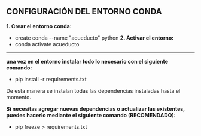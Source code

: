 
## CONFIGURACIÓN DEL ENTORNO CONDA

**1. Crear el entorno conda:**
- create conda --name "acueducto" python
**2. Activar el entorno:**
- conda activate acueducto 
---
**una vez en el entorno instalar todo lo necesario con el siguiente comando:**
- pip install -r requirements.txt

De esta manera se instalan todas las dependencias instaladas hasta el momento.

**Si necesitas agregar nuevas dependencias o actualizar las existentes, puedes hacerlo mediante el siguiente comando (RECOMENDADO):**
- pip freeze > requirements.txt


 
